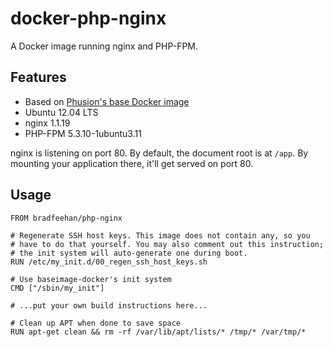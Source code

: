 docker-php-nginx
================

A Docker image running nginx and PHP-FPM.



Features
--------

* Based on [Phusion's base Docker image]
* Ubuntu 12.04 LTS
* nginx 1.1.19
* PHP-FPM 5.3.10-1ubuntu3.11

[Phusion's base Docker image]: <http://phusion.github.io/baseimage-docker/>

nginx is listening on port 80. By default, the document root is at
`/app`. By mounting your application there, it'll get served on port
80.



Usage
-----

```
FROM bradfeehan/php-nginx

# Regenerate SSH host keys. This image does not contain any, so you
# have to do that yourself. You may also comment out this instruction;
# the init system will auto-generate one during boot.
RUN /etc/my_init.d/00_regen_ssh_host_keys.sh

# Use baseimage-docker's init system
CMD ["/sbin/my_init"]

# ...put your own build instructions here...

# Clean up APT when done to save space
RUN apt-get clean && rm -rf /var/lib/apt/lists/* /tmp/* /var/tmp/*
```
